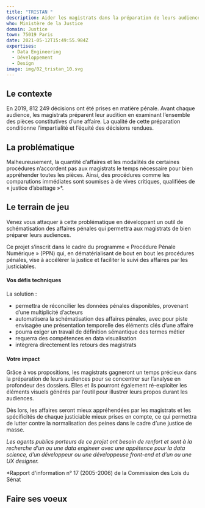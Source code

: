 ```yaml
---
title: "TRISTAN "
description: Aider les magistrats dans la préparation de leurs audiences
who: Ministère de la Justice
domain: Justice
town: 75019 Paris
date: 2021-05-12T15:49:55.984Z
expertises:
  - Data Engineering
  - Développement
  - Design
image: img/02_tristan_10.svg
---
```

## Le contexte

En 2019, 812 249 décisions ont été prises en matière pénale. Avant chaque audience, les magistrats préparent leur audition en examinant l’ensemble des pièces constitutives d’une affaire. La qualité de cette préparation conditionne l’impartialité et l’équité des décisions rendues. 

## La problématique

Malheureusement, la quantité d’affaires et les modalités de certaines procédures n’accordent pas aux magistrats le temps nécessaire pour bien appréhender toutes les pièces. Ainsi, des procédures comme les comparutions immédiates sont soumises à de vives critiques, qualifiées de « justice d’abattage »*. 

## Le terrain de jeu 

Venez vous attaquer à cette problématique en développant un outil de schématisation des affaires pénales qui permettra aux magistrats de bien préparer leurs audiences. 

Ce projet s’inscrit dans le cadre du programme « Procédure Pénale Numérique » (PPN) qui, en dématérialisant de bout en bout les procédures pénales, vise à accélérer la justice et faciliter le suivi des affaires par les justiciables. 

#### Vos défis techniques 

La solution : 
* permettra de réconcilier les données pénales disponibles, provenant d’une multiplicité d’acteurs 
* automatisera la schématisation des affaires pénales, avec pour piste envisagée une présentation temporelle des éléments clés d’une affaire
* pourra exiger un travail de définition sémantique des termes métier 
* requerra des compétences en data visualisation
* intègrera directement les retours des magistrats

#### Votre impact 

Grâce à vos propositions, les magistrats gagneront un temps précieux dans la préparation de leurs audiences pour se concentrer sur l’analyse en profondeur des dossiers. Elles et ils pourront également ré-exploiter les éléments visuels générés par l’outil pour illustrer leurs propos durant les audiences. 

Dès lors, les affaires seront mieux appréhendées par les magistrats et les spécificités de chaque justiciable mieux prises en compte, ce qui permettra de lutter contre la normalisation des peines dans le cadre d’une justice de masse. 

_Les agents publics porteurs de ce projet ont besoin de renfort et sont à la recherche d’un ou une data engineer avec une appétence pour la data science, d’un développeur ou une développeuse front-end et d’un ou une UX designer._

*Rapport d'information n° 17 (2005-2006) de la Commission des Lois du Sénat 

## Faire ses voeux
